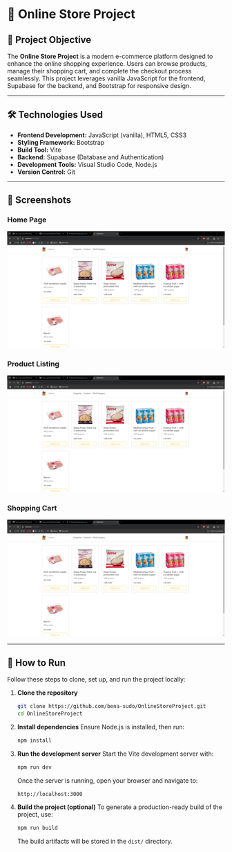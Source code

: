 # 🛒 Online Store Project

## 🎯 Project Objective

The **Online Store Project** is a modern e-commerce platform designed to enhance the online shopping experience. Users can browse products, manage their shopping cart, and complete the checkout process seamlessly. This project leverages vanilla JavaScript for the frontend, Supabase for the backend, and Bootstrap for responsive design.

---

## 🛠️ Technologies Used

- **Frontend Development:** JavaScript (vanilla), HTML5, CSS3  
- **Styling Framework:** Bootstrap  
- **Build Tool:** Vite  
- **Backend:** Supabase (Database and Authentication)  
- **Development Tools:** Visual Studio Code, Node.js  
- **Version Control:** Git  

---

## 📸 Screenshots

### Home Page
![Home Page](/public/screenshot/screenshot-homepage.png)

### Product Listing
![Product Listing](/public/screenshot/screenshot-homepage.png)

### Shopping Cart
![Shopping Cart](/public/screenshot/screenshot-homepage.png)

---

## 🚀 How to Run

Follow these steps to clone, set up, and run the project locally:

1. **Clone the repository**  
   ```bash
   git clone https://github.com/bena-sudo/OnlineStoreProject.git
   cd OnlineStoreProject
   ```
2. **Install dependencies**
   Ensure Node.js is installed, then run:
   ```bash
   npm install
   ```
3. **Run the development server**
   Start the Vite development server with:
   ```bash
   npm run dev
   ```
   Once the server is running, open your browser and navigate to:
   ```bash
   http://localhost:3000
   ```   
4. **Build the project (optional)**
   To generate a production-ready build of the project, use:
   ```bash
   npm run build
   ```
   The build artifacts will be stored in the `dist/` directory.

